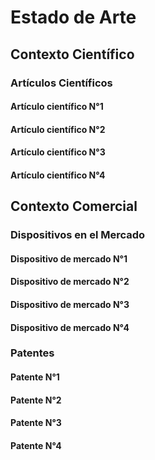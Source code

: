 # Estado de Arte

## Contexto Científico

### Artículos Científicos

#### Artículo científico N°1 
#### Artículo científico N°2 
#### Artículo científico N°3
#### Artículo científico N°4 

## Contexto Comercial

### Dispositivos en el Mercado

#### Dispositivo de mercado N°1 
#### Dispositivo de mercado N°2 
#### Dispositivo de mercado N°3 
#### Dispositivo de mercado N°4

### Patentes

#### Patente N°1 
#### Patente N°2 
#### Patente N°3 
#### Patente N°4

